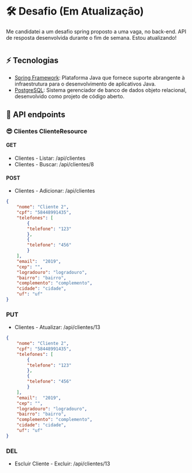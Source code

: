 # 🛠 Desafio (Em Atualização)
Me candidatei a um desafio spring proposto a uma vaga, no back-end.
API de resposta desenvolvida durante o fim de semana.
Estou atualizando!
# 

## ⚡ Tecnologias
* [Spring Framework]: Plataforma Java que fornece suporte abrangente à infraestrutura para o desenvolvimento de aplicativos Java.
* [PostgreSQL]: Sistema gerenciador de banco de dados objeto relacional, desenvolvido como projeto de código aberto.

## 📘 API endpoints
### 😎 Clientes ClienteResource
#### GET
* Clientes - Listar: /api/clientes
* Clientes - Buscar: /api/clientes/8
#### POST
* Clientes - Adicionar: /api/clientes
```json
{
	"nome": "Cliente 2",
	"cpf": "58448991435",
	"telefones": [
		{
		"telefone": "123"
		},
		{
		"telefone": "456"
		}
	],
	"email":  "2019",
	"cep": "",
	"logradouro": "logradouro",
	"bairro": "bairro",
	"complemento": "complemento",
	"cidade": "cidade",
	"uf": "uf"
}
```
### PUT
* Clientes - Atualizar: /api/clientes/13
```json
{
	"nome": "Cliente 2",
	"cpf": "58448991435",
	"telefones": [
		{
		"telefone": "123"
		},
		{
		"telefone": "456"
		}
	],
	"email":  "2019",
	"cep": "",
	"logradouro": "logradouro",
	"bairro": "bairro",
	"complemento": "complemento",
	"cidade": "cidade",
	"uf": "uf"
}
```
### DEL
* Escluir Cliente - Excluir: /api/clientes/13

[Spring Framework]: <https://spring.io/projects/spring-framework>
[PostgreSQL]: <https://www.postgresql.org>
